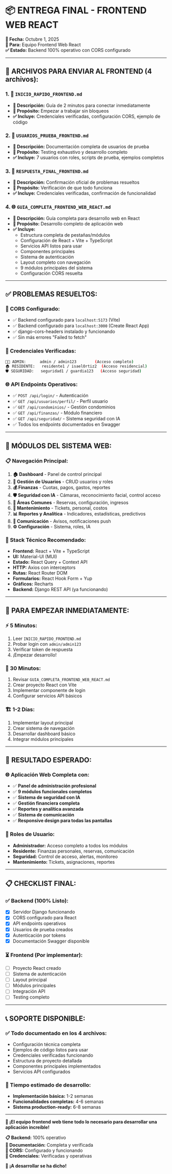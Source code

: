 # 📦 ENTREGA FINAL - FRONTEND WEB REACT

**📅 Fecha:** Octubre 1, 2025  
**🎯 Para:** Equipo Frontend Web React  
**✅ Estado:** Backend 100% operativo con CORS configurado

---

## 📁 **ARCHIVOS PARA ENVIAR AL FRONTEND (4 archivos):**

### **1. 🚀 `INICIO_RAPIDO_FRONTEND.md`**
- **📝 Descripción:** Guía de 2 minutos para conectar inmediatamente
- **🎯 Propósito:** Empezar a trabajar sin bloqueos
- **✅ Incluye:** Credenciales verificadas, configuración CORS, ejemplo de código

### **2. 👥 `USUARIOS_PRUEBA_FRONTEND.md`** 
- **📝 Descripción:** Documentación completa de usuarios de prueba
- **🎯 Propósito:** Testing exhaustivo y desarrollo completo
- **✅ Incluye:** 7 usuarios con roles, scripts de prueba, ejemplos completos

### **3. 🎉 `RESPUESTA_FINAL_FRONTEND.md`**
- **📝 Descripción:** Confirmación oficial de problemas resueltos
- **🎯 Propósito:** Verificación de que todo funciona
- **✅ Incluye:** Credenciales verificadas, confirmación de funcionalidad

### **4. 🌐 `GUIA_COMPLETA_FRONTEND_WEB_REACT.md`**
- **📝 Descripción:** Guía completa para desarrollo web en React
- **🎯 Propósito:** Desarrollo completo de aplicación web
- **✅ Incluye:** 
  - Estructura completa de pestañas/módulos
  - Configuración de React + Vite + TypeScript
  - Servicios API listos para usar
  - Componentes principales
  - Sistema de autenticación
  - Layout completo con navegación
  - 9 módulos principales del sistema
  - Configuración CORS resuelta

---

## ✅ **PROBLEMAS RESUELTOS:**

### **🔧 CORS Configurado:**
- ✅ Backend configurado para `localhost:5173` (Vite)
- ✅ Backend configurado para `localhost:3000` (Create React App)
- ✅ django-cors-headers instalado y funcionando
- ✅ Sin más errores "Failed to fetch"

### **🔑 Credenciales Verificadas:**
```bash
👨‍💼 ADMIN:      admin / admin123        (Acceso completo)
🏠 RESIDENTE:   residente1 / isaelOrtiz2  (Acceso residencial)
🛡️ SEGURIDAD:   seguridad1 / guardia123   (Acceso seguridad)
```

### **🌐 API Endpoints Operativos:**
- ✅ `POST /api/login/` - Autenticación
- ✅ `GET /api/usuarios/perfil/` - Perfil usuario
- ✅ `GET /api/condominios/` - Gestión condominios
- ✅ `GET /api/finanzas/` - Módulo financiero
- ✅ `GET /api/seguridad/` - Sistema seguridad con IA
- ✅ Todos los endpoints documentados en Swagger

---

## 🎯 **MÓDULOS DEL SISTEMA WEB:**

### **📋 Navegación Principal:**
1. **🏠 Dashboard** - Panel de control principal
2. **👥 Gestión de Usuarios** - CRUD usuarios y roles
3. **💰 Finanzas** - Cuotas, pagos, gastos, reportes
4. **🛡️ Seguridad con IA** - Cámaras, reconocimiento facial, control acceso
5. **🏢 Áreas Comunes** - Reservas, configuración, ingresos
6. **🔧 Mantenimiento** - Tickets, personal, costos
7. **📊 Reportes y Analítica** - Indicadores, estadísticas, predictivos
8. **📢 Comunicación** - Avisos, notificaciones push
9. **⚙️ Configuración** - Sistema, roles, IA

### **🔧 Stack Técnico Recomendado:**
- **Frontend:** React + Vite + TypeScript
- **UI:** Material-UI (MUI)
- **Estado:** React Query + Context API
- **HTTP:** Axios con interceptors
- **Rutas:** React Router DOM
- **Formularios:** React Hook Form + Yup
- **Gráficos:** Recharts
- **Backend:** Django REST API (ya funcionando)

---

## 🚀 **PARA EMPEZAR INMEDIATAMENTE:**

### **⚡ 5 Minutos:**
1. Leer `INICIO_RAPIDO_FRONTEND.md`
2. Probar login con `admin/admin123`
3. Verificar token de respuesta
4. ¡Empezar desarrollo!

### **📖 30 Minutos:**
1. Revisar `GUIA_COMPLETA_FRONTEND_WEB_REACT.md`
2. Crear proyecto React con Vite
3. Implementar componente de login
4. Configurar servicios API básicos

### **🏗️ 1-2 Días:**
1. Implementar layout principal
2. Crear sistema de navegación
3. Desarrollar dashboard básico
4. Integrar módulos principales

---

## 🎉 **RESULTADO ESPERADO:**

### **🌐 Aplicación Web Completa con:**
- ✅ **Panel de administración profesional**
- ✅ **9 módulos funcionales completos**
- ✅ **Sistema de seguridad con IA**
- ✅ **Gestión financiera completa**
- ✅ **Reportes y analítica avanzada**
- ✅ **Sistema de comunicación**
- ✅ **Responsive design para todas las pantallas**

### **🔐 Roles de Usuario:**
- **Administrador:** Acceso completo a todos los módulos
- **Residente:** Finanzas personales, reservas, comunicación
- **Seguridad:** Control de acceso, alertas, monitoreo
- **Mantenimiento:** Tickets, asignaciones, reportes

---

## 📋 **CHECKLIST FINAL:**

### **✅ Backend (100% Listo):**
- [x] Servidor Django funcionando
- [x] CORS configurado para React
- [x] API endpoints operativos
- [x] Usuarios de prueba creados
- [x] Autenticación por tokens
- [x] Documentación Swagger disponible

### **⏳ Frontend (Por implementar):**
- [ ] Proyecto React creado
- [ ] Sistema de autenticación
- [ ] Layout principal
- [ ] Módulos principales
- [ ] Integración API
- [ ] Testing completo

---

## 📞 **SOPORTE DISPONIBLE:**

### **✅ Todo documentado en los 4 archivos:**
- Configuración técnica completa
- Ejemplos de código listos para usar
- Credenciales verificadas funcionando
- Estructura de proyecto detallada
- Componentes principales implementados
- Servicios API configurados

### **🎯 Tiempo estimado de desarrollo:**
- **Implementación básica:** 1-2 semanas
- **Funcionalidades completas:** 4-6 semanas
- **Sistema production-ready:** 6-8 semanas

---

**🎉 ¡El equipo frontend web tiene todo lo necesario para desarrollar una aplicación increíble!**

**📋 Backend:** 100% operativo  
**📖 Documentación:** Completa y verificada  
**🔧 CORS:** Configurado y funcionando  
**🔑 Credenciales:** Verificadas y operativas  

**🚀 ¡A desarrollar se ha dicho!**